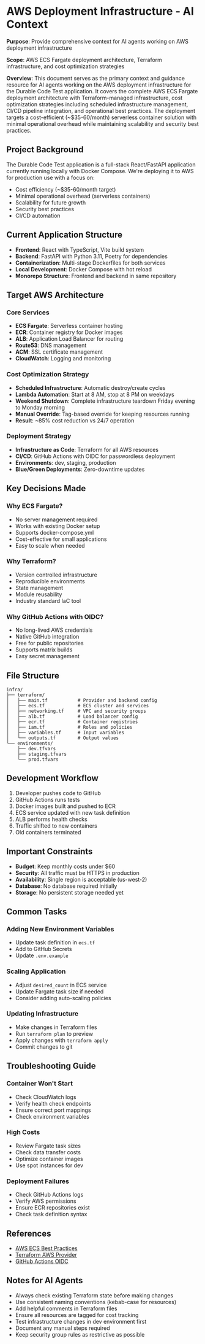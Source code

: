 # AWS Deployment Infrastructure - AI Context

**Purpose**: Provide comprehensive context for AI agents working on AWS deployment infrastructure

**Scope**: AWS ECS Fargate deployment architecture, Terraform infrastructure, and cost optimization strategies

**Overview**: This document serves as the primary context and guidance resource for AI agents working on the AWS deployment infrastructure for the Durable Code Test application. It covers the complete AWS ECS Fargate deployment architecture with Terraform-managed infrastructure, cost optimization strategies including scheduled infrastructure management, CI/CD pipeline integration, and operational best practices. The deployment targets a cost-efficient (~$35-60/month) serverless container solution with minimal operational overhead while maintaining scalability and security best practices.

## Project Background
The Durable Code Test application is a full-stack React/FastAPI application currently running locally with Docker Compose. We're deploying it to AWS for production use with a focus on:
- Cost efficiency (~$35-60/month target)
- Minimal operational overhead (serverless containers)
- Scalability for future growth
- Security best practices
- CI/CD automation

## Current Application Structure
- **Frontend**: React with TypeScript, Vite build system
- **Backend**: FastAPI with Python 3.11, Poetry for dependencies
- **Containerization**: Multi-stage Dockerfiles for both services
- **Local Development**: Docker Compose with hot reload
- **Monorepo Structure**: Frontend and backend in same repository

## Target AWS Architecture

### Core Services
- **ECS Fargate**: Serverless container hosting
- **ECR**: Container registry for Docker images
- **ALB**: Application Load Balancer for routing
- **Route53**: DNS management
- **ACM**: SSL certificate management
- **CloudWatch**: Logging and monitoring

### Cost Optimization Strategy
- **Scheduled Infrastructure**: Automatic destroy/create cycles
- **Lambda Automation**: Start at 8 AM, stop at 8 PM on weekdays
- **Weekend Shutdown**: Complete infrastructure teardown Friday evening to Monday morning
- **Manual Override**: Tag-based override for keeping resources running
- **Result**: ~85% cost reduction vs 24/7 operation

### Deployment Strategy
- **Infrastructure as Code**: Terraform for all AWS resources
- **CI/CD**: GitHub Actions with OIDC for passwordless deployment
- **Environments**: dev, staging, production
- **Blue/Green Deployments**: Zero-downtime updates

## Key Decisions Made

### Why ECS Fargate?
- No server management required
- Works with existing Docker setup
- Supports docker-compose.yml
- Cost-effective for small applications
- Easy to scale when needed

### Why Terraform?
- Version controlled infrastructure
- Reproducible environments
- State management
- Module reusability
- Industry standard IaC tool

### Why GitHub Actions with OIDC?
- No long-lived AWS credentials
- Native GitHub integration
- Free for public repositories
- Supports matrix builds
- Easy secret management

## File Structure
```
infra/
├── terraform/
│   ├── main.tf           # Provider and backend config
│   ├── ecs.tf            # ECS cluster and services
│   ├── networking.tf     # VPC and security groups
│   ├── alb.tf            # Load balancer config
│   ├── ecr.tf            # Container registries
│   ├── iam.tf            # Roles and policies
│   ├── variables.tf      # Input variables
│   └── outputs.tf        # Output values
└── environments/
    ├── dev.tfvars
    ├── staging.tfvars
    └── prod.tfvars
```

## Development Workflow
1. Developer pushes code to GitHub
2. GitHub Actions runs tests
3. Docker images built and pushed to ECR
4. ECS service updated with new task definition
5. ALB performs health checks
6. Traffic shifted to new containers
7. Old containers terminated

## Important Constraints
- **Budget**: Keep monthly costs under $60
- **Security**: All traffic must be HTTPS in production
- **Availability**: Single region is acceptable (us-west-2)
- **Database**: No database required initially
- **Storage**: No persistent storage needed yet

## Common Tasks

### Adding New Environment Variables
- Update task definition in `ecs.tf`
- Add to GitHub Secrets
- Update `.env.example`

### Scaling Application
- Adjust `desired_count` in ECS service
- Update Fargate task size if needed
- Consider adding auto-scaling policies

### Updating Infrastructure
- Make changes in Terraform files
- Run `terraform plan` to preview
- Apply changes with `terraform apply`
- Commit changes to git

## Troubleshooting Guide

### Container Won't Start
- Check CloudWatch logs
- Verify health check endpoints
- Ensure correct port mappings
- Check environment variables

### High Costs
- Review Fargate task sizes
- Check data transfer costs
- Optimize container images
- Use spot instances for dev

### Deployment Failures
- Check GitHub Actions logs
- Verify AWS permissions
- Ensure ECR repositories exist
- Check task definition syntax

## References
- [AWS ECS Best Practices](https://docs.aws.amazon.com/AmazonECS/latest/bestpracticesguide/)
- [Terraform AWS Provider](https://registry.terraform.io/providers/hashicorp/aws/latest/docs)
- [GitHub Actions OIDC](https://docs.github.com/en/actions/deployment/security-hardening-your-deployments/configuring-openid-connect-in-amazon-web-services)

## Notes for AI Agents
- Always check existing Terraform state before making changes
- Use consistent naming conventions (kebab-case for resources)
- Add helpful comments in Terraform files
- Ensure all resources are tagged for cost tracking
- Test infrastructure changes in dev environment first
- Document any manual steps required
- Keep security group rules as restrictive as possible
